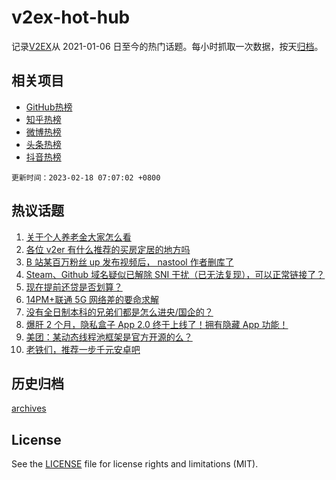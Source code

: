 # v2ex-hot-hub

 记录[V2EX](https://www.v2ex.com/)从 2021-01-06 日至今的热门话题。每小时抓取一次数据，按天[归档](archives)。
 
 ## 相关项目

- [GitHub热榜](https://github.com/lonnyzhang423/github-hot-hub)
- [知乎热榜](https://github.com/lonnyzhang423/zhihu-hot-hub)
- [微博热榜](https://github.com/lonnyzhang423/weibo-hot-hub)
- [头条热榜](https://github.com/lonnyzhang423/toutiao-hot-hub)
- [抖音热榜](https://github.com/lonnyzhang423/douyin-hot-hub)


 `更新时间：2023-02-18 07:07:02 +0800`

## 热议话题

1. [关于个人养老金大家怎么看](https://www.v2ex.com/t/916854)
1. [各位 v2er 有什么推荐的买房定居的地方吗](https://www.v2ex.com/t/916857)
1. [B 站某百万粉丝 up 发布视频后， nastool 作者删库了](https://www.v2ex.com/t/916890)
1. [Steam、Github 域名疑似已解除 SNI 干扰（已无法复现），可以正常链接了？](https://www.v2ex.com/t/916909)
1. [现在提前还贷是否划算？](https://www.v2ex.com/t/916834)
1. [14PM+联通 5G 网络差的要命求解](https://www.v2ex.com/t/916845)
1. [没有全日制本科的兄弟们都是怎么进央/国企的？](https://www.v2ex.com/t/916876)
1. [爆肝 2 个月，隐私盒子 App 2.0 终于上线了！拥有隐藏 App 功能！](https://www.v2ex.com/t/916821)
1. [美团：某动态线程池框架是官方开源的么？](https://www.v2ex.com/t/916816)
1. [老铁们，推荐一步千元安卓吧](https://www.v2ex.com/t/916893)

## 历史归档

[archives](archives)

## License

See the [LICENSE](LICENSE) file for license rights and limitations (MIT).
